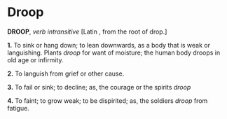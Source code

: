 # Droop

**DROOP**, _verb intransitive_ \[Latin , from the root of drop.\]

**1.** To sink or hang down; to lean downwards, as a body that is weak or languishing. Plants _droop_ for want of moisture; the human body droops in old age or infirmity.

**2.** To languish from grief or other cause.

**3.** To fail or sink; to decline; as, the courage or the spirits _droop_

**4.** To faint; to grow weak; to be dispirited; as, the soldiers _droop_ from fatigue.